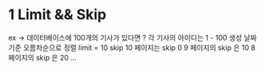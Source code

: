 # 1 Limit && Skip
ex -> 데이터베이스에 100개의 기사가 있다면 ?
      각 기사의 아이디는 1 - 100 
      생성 날짜기준 오름차순으로 정렬
limit = 10
skip
10 페이지는 skip 0 
9 페이지의 skip 은 10
8 페이지의 skip 은 20 ...